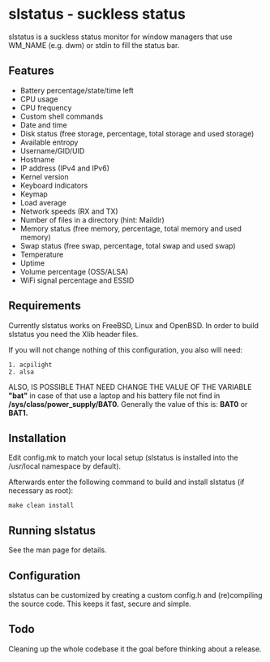 **slstatus - suckless status**
==========================
slstatus is a suckless status monitor for window managers that use WM_NAME
(e.g. dwm) or stdin to fill the status bar.


**Features**
--------
- Battery percentage/state/time left
- CPU usage
- CPU frequency
- Custom shell commands
- Date and time
- Disk status (free storage, percentage, total storage and used storage)
- Available entropy
- Username/GID/UID
- Hostname
- IP address (IPv4 and IPv6)
- Kernel version
- Keyboard indicators
- Keymap
- Load average
- Network speeds (RX and TX)
- Number of files in a directory (hint: Maildir)
- Memory status (free memory, percentage, total memory and used memory)
- Swap status (free swap, percentage, total swap and used swap)
- Temperature
- Uptime
- Volume percentage (OSS/ALSA)
- WiFi signal percentage and ESSID


**Requirements**
------------
Currently slstatus works on FreeBSD, Linux and OpenBSD.
In order to build slstatus you need the Xlib header files.

If you will not change nothing of this configuration, you also will need:
```
1. acpilight
2. alsa
```
ALSO, IS POSSIBLE THAT NEED CHANGE THE VALUE OF THE VARIABLE **"bat"** in case of that use a laptop and
his battery file not find in **/sys/class/power_supply/BAT0.** Generally the value of this is: **BAT0** or **BAT1.**

Installation
------------
Edit config.mk to match your local setup (slstatus is installed into the
/usr/local namespace by default).

Afterwards enter the following command to build and install slstatus (if
necessary as root):

    make clean install


Running slstatus
----------------
See the man page for details.


Configuration
-------------
slstatus can be customized by creating a custom config.h and (re)compiling the
source code. This keeps it fast, secure and simple.

Todo
----
Cleaning up the whole codebase it the goal before thinking about a release.
